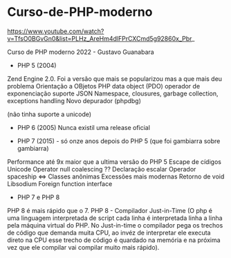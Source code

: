 # Curso-de-PHP-moderno

https://www.youtube.com/watch?v=TfsO0BGvGn0&list=PLHz_AreHm4dlFPrCXCmd5g92860x_Pbr_

Curso de PHP moderno 2022 - Gustavo Guanabara


- PHP 5 (2004)

Zend Engine 2.0. Foi a versão que mais se popularizou mas a que mais deu problema
Orientação a OBjetos
PHP data object (PDO)
operador de exponenciação
suporte JSON
Namespace, clousures, garbage collection, exceptions handling
Novo depurador (phpdbg)

(não tinha suporte a unicode)

- PHP 6 (2005)
Nunca existil uma release oficial

- PHP 7 (2015) - só onze anos depois do PHP 5 (que foi gambiarra sobre gambiarra)

Performance até 9x maior que a ultima versão do PHP 5
Escape de cídigos Unicode
Operator null coalescing ??
Declaração escalar
Operador spaceship <=>
Classes anônimas
Excessões mais modernas
Retorno de void
Libsodium
Foreign function interface

- PHP 7 e PHP 8

PHP 8 é mais rápido que o 7. 
PHP 8 - Compilador Just-in-Time (O php é uma linguagem interpretada de script cada linha é interpretada linha a linha pela máquina virtual do PHP. No Just-in-time o compilador pega os trechos de código que demanda muita CPU, ao invéz de interpretar ele executa direto na CPU esse trecho de código é quardado na memória e na próxima vez que ele compilar vai compilar muito mais rápido).
